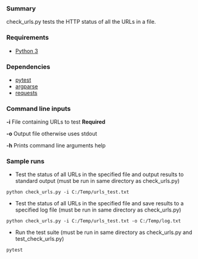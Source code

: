 ### Summary

check_urls.py tests the HTTP status of all the URLs in a file.

### Requirements
* [Python 3](https://www.python.org/download/releases/3.0/)

### Dependencies
* [pytest](https://docs.pytest.org/en/latest/)
* [argparse](https://docs.python.org/3/library/argparse.html)
* [requests](http://docs.python-requests.org/en/master/)

### Command line inputs

**-i** File containing URLs to test **Required**

**-o** Output file otherwise uses stdout

**-h** Prints command line arguments help

### Sample runs

* Test the status of all URLs in the specified file and output results to standard output (must be run in same directory as check_urls.py)
```
python check_urls.py -i C:/Temp/urls_test.txt
```

* Test the status of all URLs in the specified file and save results to a specified log file (must be run in same directory as check_urls.py)
```
python check_urls.py -i C:/Temp/urls_test.txt -o C:/Temp/log.txt
```

* Run the test suite (must be run in same directory as check_urls.py and test_check_urls.py)
```
pytest
```

